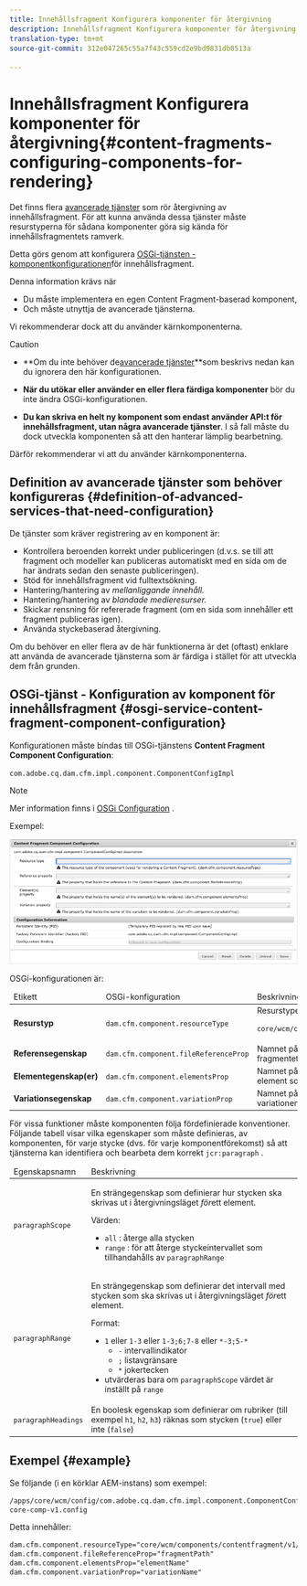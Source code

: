 ```yaml
---
title: Innehållsfragment Konfigurera komponenter för återgivning
description: Innehållsfragment Konfigurera komponenter för återgivning
translation-type: tm+mt
source-git-commit: 312e047265c55a7f43c559cd2e9bd9831db0513a

---
```



# Innehållsfragment Konfigurera komponenter för återgivning{#content-fragments-configuring-components-for-rendering}

Det finns flera [avancerade tjänster](#definition-of-advanced-services-that-need-configuration) som rör återgivning av innehållsfragment. För att kunna använda dessa tjänster måste resurstyperna för sådana komponenter göra sig kända för innehållsfragmentets ramverk.

Detta görs genom att konfigurera [OSGi-tjänsten - komponentkonfigurationen](#osgi-service-content-fragment-component-configuration)för innehållsfragment.

Denna information krävs när

* Du måste implementera en egen Content Fragment-baserad komponent,
* Och måste utnyttja de avancerade tjänsterna.

Vi rekommenderar dock att du använder kärnkomponenterna.

>[!CAUTION]
>
>* **Om du inte behöver de[avancerade tjänster](#definition-of-advanced-services-that-need-configuration)**som beskrivs nedan kan du ignorera den här konfigurationen.
   >
   >
* **När du utökar eller använder en eller flera färdiga komponenter** bör du inte ändra OSGi-konfigurationen.
   >
   >
* **Du kan skriva en helt ny komponent som endast använder API:t för innehållsfragment, utan några avancerade tjänster**. I så fall måste du dock utveckla komponenten så att den hanterar lämplig bearbetning.
>
>
Därför rekommenderar vi att du använder kärnkomponenterna.

## Definition av avancerade tjänster som behöver konfigureras {#definition-of-advanced-services-that-need-configuration}

De tjänster som kräver registrering av en komponent är:

* Kontrollera beroenden korrekt under publiceringen (d.v.s. se till att fragment och modeller kan publiceras automatiskt med en sida om de har ändrats sedan den senaste publiceringen).
* Stöd för innehållsfragment vid fulltextsökning.
* Hantering/hantering av *mellanliggande innehåll.*
* Hantering/hantering av *blandade medieresurser.*
* Skickar rensning för refererade fragment (om en sida som innehåller ett fragment publiceras igen).
* Använda styckebaserad återgivning.

Om du behöver en eller flera av de här funktionerna är det (oftast) enklare att använda de avancerade tjänsterna som är färdiga i stället för att utveckla dem från grunden.

## OSGi-tjänst - Konfiguration av komponent för innehållsfragment {#osgi-service-content-fragment-component-configuration}

Konfigurationen måste bindas till OSGi-tjänstens **Content Fragment Component Configuration**:

`com.adobe.cq.dam.cfm.impl.component.ComponentConfigImpl`

>[!NOTE]
>
>Mer information finns i [OSGi Configuration](/help/implementing/deploying/overview.md#osgi-configuration) .

Exempel:

![Konfiguration av OSGi Configuration Content Fragment Component](assets/cf-component-configuration-osgi.png)

OSGi-konfigurationen är:

<table>
 <thead>
  <tr>
   <td>Etikett</td>
   <td>OSGi-konfiguration<br /> </td>
   <td>Beskrivning</td>
  </tr>
 </thead>
 <tbody>
  <tr>
   <td><strong>Resurstyp</strong></td>
   <td><code>dam.cfm.component.resourceType</code></td>
   <td>Resurstypen som ska registreras. t.ex. <br /> <p><span class="cmp-examples-demo__property-value"><code>core/wcm/components/contentfragment/v1/contentfragment</code></code></p> </td>
  </tr>
  <tr>
   <td><strong>Referensegenskap</strong></td>
   <td><code>dam.cfm.component.fileReferenceProp</code></td>
   <td>Namnet på den egenskap som innehåller referensen till fragmentet. t.ex. <code>fragmentPath</code> eller <code>fileReference</code></td>
  </tr>
  <tr>
   <td><strong>Elementegenskap(er)</strong></td>
   <td><code>dam.cfm.component.elementsProp</code></td>
   <td>Namnet på den egenskap som innehåller namnen på de element som ska återges. t.ex.<code>elementName</code></td>
  </tr>
  <tr>
   <td><strong>Variationsegenskap</strong><br /> </td>
   <td><code>dam.cfm.component.variationProp</code></td>
   <td>Namnet på den egenskap som innehåller namnet på variationen som ska återges. t.ex.<code>variationName</code></td>
  </tr>
 </tbody>
</table>

För vissa funktioner måste komponenten följa fördefinierade konventioner. Följande tabell visar vilka egenskaper som måste definieras, av komponenten, för varje stycke (dvs. för varje komponentförekomst) så att tjänsterna kan identifiera och bearbeta dem korrekt `jcr:paragraph` .

<table>
 <thead>
  <tr>
   <td>Egenskapsnamn</td>
   <td>Beskrivning</td>
  </tr>
 </thead>
 <tbody>
  <tr>
   <td><code>paragraphScope</code></td>
   <td><p>En strängegenskap som definierar hur stycken ska skrivas ut i återgivningsläget <em>för</em>ett element.</p> <p>Värden:</p>
    <ul>
     <li><code>all</code> : återge alla stycken</li>
     <li><code>range</code> : för att återge styckeintervallet som tillhandahålls av <code>paragraphRange</code></li>
    </ul> </td>
  </tr>
  <tr>
   <td><code>paragraphRange</code></td>
   <td><p>En strängegenskap som definierar det intervall med stycken som ska skrivas ut i återgivningsläget <em>för</em>ett element.</p> <p>Format:</p>
    <ul>
     <li><code>1</code> eller <code>1-3</code> eller <code>1-3;6;7-8</code> eller <code>*-3;5-*</code>
     <ul>
       <li><code>-</code> intervallindikator</li>
       <li><code>;</code> listavgränsare</li>
       <li><code>*</code> jokertecken</li>
     </ul>
     </li>
     <li>utvärderas bara om <code>paragraphScope</code> värdet är inställt på <code>range</code></li>
    </ul> </td>
  </tr>
  <tr>
   <td><code>paragraphHeadings</code></td>
   <td>En boolesk egenskap som definierar om rubriker (till exempel <code>h1</code>, <code>h2</code>, <code>h3</code>) räknas som stycken (<code>true</code>) eller inte (<code>false</code>)</td>
  </tr>
 </tbody>
</table>

## Exempel {#example}

Se följande (i en körklar AEM-instans) som exempel:

```
/apps/core/wcm/config/com.adobe.cq.dam.cfm.impl.component.ComponentConfigImpl-core-comp-v1.config
```

Detta innehåller:

```
dam.cfm.component.resourceType="core/wcm/components/contentfragment/v1/contentfragment"
dam.cfm.component.fileReferenceProp="fragmentPath"
dam.cfm.component.elementsProp="elementName"
dam.cfm.component.variationProp="variationName"
```

